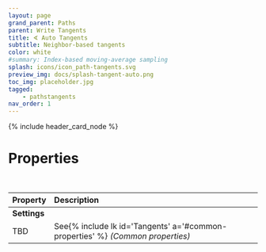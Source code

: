```yaml
---
layout: page
grand_parent: Paths
parent: Write Tangents
title: ∢ Auto Tangents
subtitle: Neighbor-based tangents
color: white
#summary: Index-based moving-average sampling
splash: icons/icon_path-tangents.svg
preview_img: docs/splash-tangent-auto.png
toc_img: placeholder.jpg
tagged: 
    - pathstangents
nav_order: 1
---
```


{% include header_card_node %}

# Properties
<br>

| Property       | Description          |
|:-------------|:------------------|
|**Settings**||
| TBD           | See{% include lk id='Tangents' a='#common-properties' %} *(Common properties)* |
